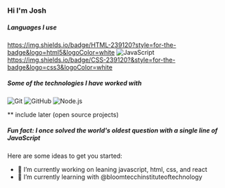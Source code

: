 ### Hi I'm Josh

##### Languages I use
https://img.shields.io/badge/HTML-239120?style=for-the-badge&logo=html5&logoColor=white
![JavaScript](https://img.shields.io/badge/-JavaScript-000000?style=flat&logo=javascript)
https://img.shields.io/badge/CSS-239120?&style=for-the-badge&logo=css3&logoColor=white

##### Some of the technologies I have worked with

![Git](https://img.shields.io/badge/-Git-222222?style=flat&logo=git&logoColor=F05032)
![GitHub](https://img.shields.io/badge/-GitHub-222222?style=flat&logo=github&logoColor=181717)
![Node.js](https://img.shields.io/badge/-Node.js-222222?style=flat&logo=node.js&logoColor=339933)

** include later (open source projects)

##### Fun fact: I once solved the world's oldest question with a single line of JavaScript

Here are some ideas to get you started:

- 🔭 I’m currently working on leaning javascript, html, css, and react
- 🌱 I’m currently learning with @bloomtecchinstituteoftechnology

